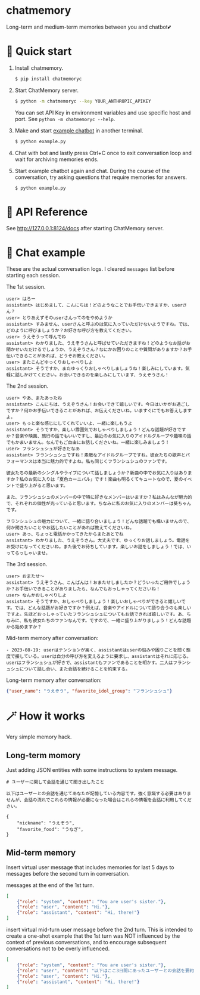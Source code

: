 # chatmemory

Long-term and medium-term memories between you and chatbot💕

# 🚀 Quick start

1. Install chatmemory.
    ```bash
    $ pip install chatmemoryc
    ```

1. Start ChatMemory server.
    ```bash
    $ python -m chatmemoryc --key YOUR_ANTHROPIC_APIKEY
    ```
    You can set API Key in environment variables and use specific host and port. See `python -m chatmemoryc --help`.

1. Make and start [example chatbot](https://github.com/f6844710/chatmemoryc/blob/main/example.py) in another terminal.
    ```bash
    $ python example.py
    ```

1. Chat with bot and lastly press Ctrl+C once to exit conversation loop and wait for archiving memories ends.

1. Start example chatbot again and chat. During the course of the conversation, try asking questions that require memories for answers.
    ```bash
    $ python example.py
    ```

# 📕 API Reference

See http://127.0.0.1:8124/docs after starting ChatMemory server.


# 🥳 Chat example

These are the actual conversation logs. I cleared `messages` list before starting each session.

The 1st session.
```
user> はろー
assistant> はじめまして、こんにちは！どのようなことでお手伝いできますか、userさん？
user> とりあえずそのuserさんってのをやめようか
assistant> すみません、userさんと呼ぶのは気に入っていただけないようですね。では、どのように呼びましょうか？お好きな呼び方を教えてください。
user> うえぞうって呼んでね
assistant> わかりました、うえぞうさんと呼ばせていただきますね！どのようなお話がお聞かせいただけるでしょうか、うえぞうさん？なにかお困りのことや質問がありますか？お手伝いできることがあれば、どうぞお教えください。
user> またこんどゆっくりおしゃべりしよ
assistant> そうですか、またゆっくりおしゃべりしましょうね！楽しみにしています。気軽に話しかけてください。お会いできるのを楽しみにしています、うえぞうさん！
```

The 2nd session.
```
user> やあ、またあったね
assistant> こんにちは、うえぞうさん！お会いできて嬉しいです。今日はいかがお過ごしですか？何かお手伝いできることがあれば、お伝えくださいね。いますぐにでもお答えしますよ。
user> もっと楽な感じにしてくれていいよ、一緒に楽しもうよ
assistant> そうですか、楽しい雰囲気でおしゃべりしましょう！どんな話題が好きですか？音楽や映画、旅行の話でもいいですし、最近のお気に入りのアイドルグループや趣味の話でもかまいません。なんでもご自由にお話しくださいね。一緒に楽しみましょう！
user> フランシュシュが好きだなあ
assistant> フランシュシュですね！素敵なアイドルグループですね。彼女たちの歌声とパフォーマンスは本当に魅力的ですよね。私も同じくフランシュシュのファンです。

彼女たちの最新のシングルやライブについて話しましょうか？新曲の中でお気に入りはありますか？私のお気に入りは「夏色カーニバル」です！楽曲も明るくてキュートなので、夏のイベントで盛り上がると思います。

また、フランシュシュのメンバーの中で特に好きなメンバーはいますか？私はみんなが魅力的で、それぞれの個性が光っていると思います。ちなみに私のお気に入りのメンバーは葵ちゃんです。

フランシュシュの魅力について、一緒に語り合いましょう！どんな話題でも構いませんので、何か聞きたいことやお話したいことがあれば教えてくださいね。
user> あっ、ちょっと電話かかってきたからまたあとでね
assistant> わかりました、うえぞうさん。大丈夫です、ゆっくりお話しましょう。電話をお受けになってくださいね。また後でお待ちしています。楽しいお話をしましょう！では、いってらっしゃいませ。
```

The 3rd session.
```
user> おまたせ〜
assistant> うえぞうさん、こんばんは！おまたせしましたか？どういったご用件でしょうか？お手伝いできることがありましたら、なんでもおっしゃってくださいね！
user> なんかおしゃべりしよ
assistant> そうですか、おしゃべりしましょう！楽しいおしゃべりができると嬉しいです。では、どんな話題がお好きですか？例えば、音楽やアイドルについて語り合うのも楽しいですよ。先ほどおっしゃっていたフランシュシュについてもお話できれば嬉しいです。あ、ちなみに、私も彼女たちのファンなんです。ですので、一緒に盛り上がりましょう！どんな話題から始めますか？
```

Mid-term memory after conversation:

```
- 2023-08-19: userはテンションが高く、assistantはuserの悩みや困りごとを聞く態度で接している。userは自分の呼び方を変えるように要求し、assistantはそれに応じる。userはフランシュシュが好きで、assistantもファンであることを明かす。二人はフランシュシュについて話し合い、また会話を続けることを約束する。
```

Long-term memory after conversation:

```json
{"user_name": "うえぞう", "favorite_idol_group": "フランシュシュ"}
```


# 🪄 How it works

Very simple memory hack.

## Long-term momory

Just adding JSON entities with some instructions to system message.

```
# ユーザーに関して会話を通じて聞き出したこと

以下はユーザーとの会話を通じてあなたが記憶している内容です。強く意識する必要はありませんが、会話の流れでこれらの情報が必要になった場合はこれらの情報を会話に利用してください。

{
    "nickname": "うえぞう",
    "favorite_food": "うなぎ",
}
```

## Mid-term memory

Insert virtual user message that includes memories for last 5 days to messages before the second turn in conversation.

messages at the end of the 1st turn.
```json
[
    {"role": "system", "content": "You are user's sister."},
    {"role": "user", "content": "Hi."},
    {"role": "assistant", "content": "Hi, there!"}
]
```

insert virtual mid-turn user message before the 2nd turn.
This is intended to create a one-shot example that the 1st turn was NOT influenced by the context of previous conversations, and to encourage subsequent conversations not to be overly influenced.

```json
[
    {"role": "system", "content": "You are user's sister."},
    {"role": "user", "content": "以下はここ3日間にあったユーザーとの会話を要約したものです。\n\n- 2023-08-11: 挨拶を交わしたあと、userは自らのことをうえぞうと呼ぶように依頼し、assistantは了承しました。..."},
    {"role": "user", "content": "Hi."},
    {"role": "assistant", "content": "Hi, there!"}
]
```
